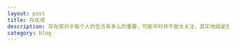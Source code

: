 ```yaml
---
layout: post
title: 存在感
description: 存在感对于每个人的生活有多么的重要，可能平时并不是太关注，其实他就是生活的全部
category: blog
---
```






[Jabari_Bi]:    http://www.itechdog.com  "Jabari_Bi"
